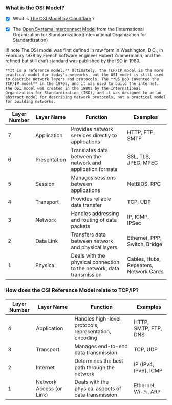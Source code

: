 ### What is the OSI Model?

- [x] What is [The OSI Model by Cloudflare](https://www.cloudflare.com/en-gb/learning/ddos/glossary/open-systems-interconnection-model-osi/) ?

- [x] The [Open Systems Interconnect Model](https://www.iso.org/ics/35.100/x/) from the [International Organization for Standardization](International Organization for Standardization)

!!! note
    The OSI model was first defined in raw form in Washington, D.C., in February 1978 by French software engineer Hubert Zimmermann, and the refined but still draft standard was published by the ISO in 1980.

    **It is a reference model.** Ultimately, the TCP/IP model is the more practical model for today's networks, but the OSI model is still used to describe network layers and protocols. The **US DoD invented the TCP/IP model** in the 1970s, and it was used to build the internet. The OSI model was created in the 1980s by the International Organization for Standardization (ISO), and it was designed to be an abstract model for describing network protocols, not a practical model for building networks.

| Layer Number | Layer Name      | Function                                                                 | Examples                              |
|--------------|-----------------|--------------------------------------------------------------------------|---------------------------------------|
| 7            | Application     | Provides network services directly to applications                       | HTTP, FTP, SMTP                       |
| 6            | Presentation    | Translates data between the network and application formats              | SSL, TLS, JPEG, MPEG                  |
| 5            | Session         | Manages sessions between applications                                    | NetBIOS, RPC                          |
| 4            | Transport       | Provides reliable data transfer                                          | TCP, UDP                              |
| 3            | Network         | Handles addressing and routing of data packets                           | IP, ICMP, IPSec                       |
| 2            | Data Link       | Transfers data between network and physical layers                       | Ethernet, PPP, Switch, Bridge         |
| 1            | Physical        | Deals with the physical connection to the network, data transmission    | Cables, Hubs, Repeaters, Network Cards|




### How does the OSI Reference Model relate to TCP/IP?

| Layer Number | Layer Name   | Function                                                | Examples                                |
|--------------|--------------|---------------------------------------------------------|-----------------------------------------|
| 4            | Application  | Handles high-level protocols, representation, encoding | HTTP, SMTP, FTP, DNS                    |
| 3            | Transport    | Manages end-to-end data transmission                    | TCP, UDP                                |
| 2            | Internet     | Determines the best path through the network            | IP (IPv4, IPv6), ICMP                   |
| 1            | Network Access (or Link) | Deals with the physical aspects of data transmission  | Ethernet, Wi-Fi, ARP                    |

